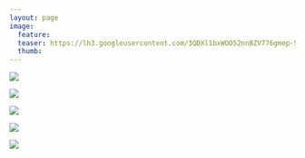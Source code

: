 ```yaml
---
layout: page
image:
  feature:
  teaser: https://lh3.googleusercontent.com/3QDXl1bxWOO52nnBZV776gmep-SIvPURRwsLNX-saug=w245
  thumb:
---
```


[![](https://lh3.googleusercontent.com/o_Gx5ENEbF-o0r4jlchGuY7KZzOMBLo0Dbmff_GkNxc=w800)](https://lh3.googleusercontent.com/o_Gx5ENEbF-o0r4jlchGuY7KZzOMBLo0Dbmff_GkNxc=s0)

[![](https://lh3.googleusercontent.com/TbN_9bn-Vg3MR4mpdRxFUJEAl9f0ReUxBtoOtF_1BHE=w800)](https://lh3.googleusercontent.com/TbN_9bn-Vg3MR4mpdRxFUJEAl9f0ReUxBtoOtF_1BHE=s0)

[![](https://lh3.googleusercontent.com/f5UBMIBrDL_4LqeVIumYgqRl_HNmF-nQKsogbD4S2PU=w800)](https://lh3.googleusercontent.com/f5UBMIBrDL_4LqeVIumYgqRl_HNmF-nQKsogbD4S2PU=s0)

[![](https://lh3.googleusercontent.com/RwZQUHtLfJLpiJmthzcnBzNvPnRvJ5AFVHqcilSWKrE=w800)](https://lh3.googleusercontent.com/RwZQUHtLfJLpiJmthzcnBzNvPnRvJ5AFVHqcilSWKrE=s0)

[![](https://lh3.googleusercontent.com/9QcwpFbKWefK0rAxNqX96Jqc-7Sbg2-PqH_a2Ew6CpI=w800)](https://lh3.googleusercontent.com/9QcwpFbKWefK0rAxNqX96Jqc-7Sbg2-PqH_a2Ew6CpI=s0)
